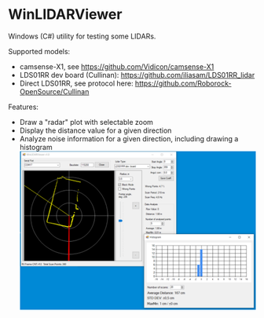 # WinLIDARViewer
Windows (C#) utility for testing some LIDARs.  
  
Supported models:
 * camsense-X1, see https://github.com/Vidicon/camsense-X1
 * LDS01RR dev board (Cullinan): https://github.com/iliasam/LDS01RR_lidar    
 * Direct LDS01RR, see protocol here: https://github.com/Roborock-OpenSource/Cullinan  
  
Features:  
 * Draw a "radar" plot with selectable zoom  
 * Display the distance value for a given direction  
 * Analyze noise information for a given direction, including drawing a histogram  
 ![](https://github.com/iliasam/WinLIDARViewer/blob/master/Pictures/Screen1.png)



